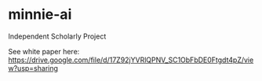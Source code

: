 # minnie-ai
Independent Scholarly Project

See white paper here: https://drive.google.com/file/d/17Z92jYVRlQPNV_SC1ObFbDE0Ftgdt4pZ/view?usp=sharing
